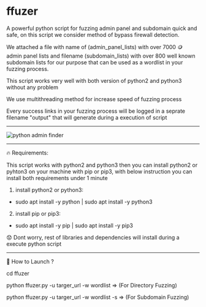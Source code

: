 # ffuzer
A powerful python script for fuzzing admin panel and subdomain quick and safe, on this script we consider method of bypass firewall detection.

We attached a file with name of (admin_panel_lists) with over 7000 🪙 admin panel lists and filename (subdomain_lists) with over 800 well known subdomain lists for our purpose that can be used as a wordlist in your fuzzing process.

This script works very well with both version of python2 and python3 without any problem

We use multithreading method for increase speed of fuzzing process

Every success links in your fuzzing process will be logged in a seprate filename "output" that will generate during a execution of script

-------------------------------

<img src="https://github.com/p3ym4nmhp/ffuzer/assets/161972215/843d61a9-3e8a-41c3-b183-57ec2c022158" alt="python admin finder">

-------------------------------

🔥 Requirements:

This script works with python2 and python3 then you can install python2 or pyhton3 on your machine with pip or pip3, with below instruction you can install both requirements under 1 minute

1. install python2 or python3:

 - sudo apt install -y python | sudo apt install -y python3

2. install pip or pip3:

 - sudo apt install -y pip | sudo apt install -y pip3

😟 Dont worry, rest of libraries and dependencies will install during a execute python script

----------------------------

📌 How to Launch ?

 cd ffuzer
 
 python ffuzer.py -u targer_url -w wordlist      =>   (For Directory Fuzzing)
 
 python ffuzer.py -u targer_url -w wordlist -s   =>   (For Subdomain Fuzzing)

